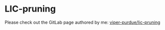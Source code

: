 # LIC-pruning

Please check out the GitLab page authored by me: [viper-purdue/lic-pruning](https://gitlab.com/viper-purdue/lic-pruning)
